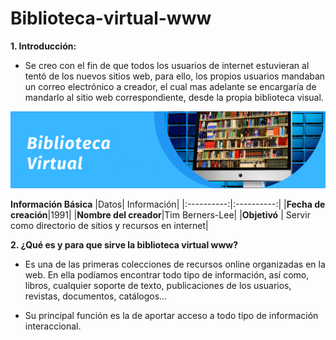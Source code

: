 # Biblioteca-virtual-www

**1. Introducción:**

- Se creo con el fin de que todos los usuarios de internet estuvieran al tentó de los nuevos sitios web, para ello, los propios usuarios mandaban un correo electrónico a creador, el cual mas adelante se encargaría de mandarlo al sitio web correspondiente, desde la propia biblioteca visual.

![Biblio Virtual](https://github.com/SaraGJ1706/Biblioteca-virtual-www/blob/main/Biblio%20Virtual%20www.png)

**Información Básica**
|Datos| Información|
|:----------:|:----------:|
|**Fecha de creación**|1991|
|**Nombre del creador**|Tim Berners-Lee|
|**Objetivó** | Servir como directorio de sitios y recursos en internet|

**2. ¿Qué es y para que sirve la biblioteca virtual www?**

- Es una de las primeras colecciones de recursos online organizadas en la web. En ella podíamos encontrar todo tipo de información, así como, libros, cualquier soporte de texto, publicaciones de los usuarios, revistas, documentos, catálogos...

- Su principal función es la de aportar acceso a todo tipo de información interaccional.


